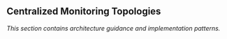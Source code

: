 ## Centralized Monitoring Topologies

_This section contains architecture guidance and implementation patterns._
